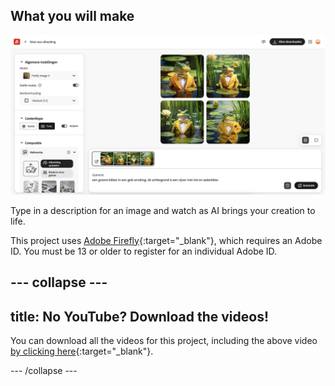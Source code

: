 ## What you will make

![Four different AI generated images of a frog wearing a tuxedo. The background is a pond with lily pads.](images/whatyouwillmake.png)

Type in a description for an image and watch as AI brings your creation to life.

This project uses [Adobe Firefly](https://firefly.adobe.com/){:target="_blank"}, which requires an Adobe ID. You must be 13 or older to register for an individual Adobe ID.

## --- collapse ---

## title: No YouTube? Download the videos!

You can download all the videos for this project, including the above video [by clicking here](https://rpf.io/p/en/ai-image-go){:target="_blank"}.

\--- /collapse ---
